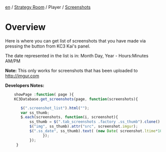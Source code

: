 [en](https://github.com/KC3Kai/kc3-docs/tree/master/en) / [Strategy Room](https://github.com/KC3Kai/kc3-docs/blob/master/en/Strategy_Room.md) / Player / [Screenshots](https://github.com/KC3Kai/kc3-docs/blob/master/en/Strategy_Room_-_Screenshots.md)

# Overview
Here is where you can get list of screenshots that you have made via pressing the button from KC3 Kai's panel.

The date represented in the list is in: Month Day, Year - Hours:Minutes AM/PM


**Note:** This only works for screenshots that has been uploaded to http://imgur.com

**Developers Notes:**
````javascript
    showPage :function( page ){
    KC3Database.get_screenshots(page, function(screenshots){

       $(".screenshot_list").html("");
       var ss_thumb;
       $.each(screenshots, function(i, screenshot){
           ss_thumb = $(".tab_screenshots .factory .ss_thumb").clone().appendTo(".screenshot_list");
           $("img", ss_thumb).attr("src", screenshot.imgur);
           $(".ss_date", ss_thumb).text( (new Date( screenshot.ltime*1000)).format("mmm dd, yyyy - hh:MM tt") );
                 });
           });
     }
````